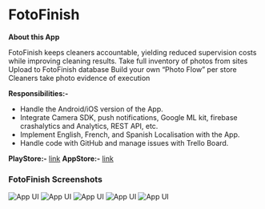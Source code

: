 # FotoFinish

**About this App**

FotoFinish keeps cleaners accountable, yielding reduced supervision costs while improving cleaning results. Take full inventory of photos from sites Upload to FotoFinish database Build your own “Photo Flow” per store Cleaners take photo evidence of execution

**Responsibilities:-**

- Handle the Android/iOS version of the App.
- Integrate Camera SDK, push notifications, Google ML kit, firebase crashalytics and Analytics, REST API, etc.
- Implement English, French, and Spanish Localisation with the App.
- Handle code with GitHub and manage issues with Trello Board.

**PlayStore:-** [link](https://play.google.com/store/apps/details?id=com.moderncleaning.fotofinish_client_app)
**AppStore:-** [link](https://apps.apple.com/in/app/fotofinish-remote/id1535271698)

### FotoFinish Screenshots

![App UI](/image1.PNG)
![App UI](/image2.PNG)
![App UI](/image3.PNG)
![App UI](/image4.PNG)
![App UI](/image5.PNG)
